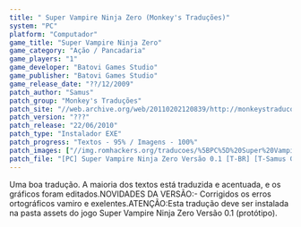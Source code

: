 ```yaml
---
title: " Super Vampire Ninja Zero (Monkey's Traduções)"
system: "PC"
platform: "Computador"
game_title: "Super Vampire Ninja Zero"
game_category: "Ação / Pancadaria"
game_players: "1"
game_developer: "Batovi Games Studio"
game_publisher: "Batovi Games Studio"
game_release_date: "??/12/2009"
patch_author: "Samus"
patch_group: "Monkey's Traduções"
patch_site: "//web.archive.org/web/20110202120839/http://monkeystraducoes.com/"
patch_version: "???"
patch_release: "22/06/2010"
patch_type: "Instalador EXE"
patch_progress: "Textos - 95% / Imagens - 100%"
patch_images: ["//img.romhackers.org/traducoes/%5BPC%5D%20Super%20Vampire%20Ninja%20Zero%20-%20Monkey's%20Tradu%C3%A7%C3%B5es%20-%201.jpg","//img.romhackers.org/traducoes/%5BPC%5D%20Super%20Vampire%20Ninja%20Zero%20-%20Monkey's%20Tradu%C3%A7%C3%B5es%20-%202.jpg","//img.romhackers.org/traducoes/%5BPC%5D%20Super%20Vampire%20Ninja%20Zero%20-%20Monkey's%20Tradu%C3%A7%C3%B5es%20-%203.jpg"]
patch_file: "[PC] Super Vampire Ninja Zero Versão 0.1 [T-BR] [T-Samus G-Monkey's Traduções] [A-2010].zip"
---
```

Uma boa tradução. A maioria dos textos está traduzida e acentuada, e os gráficos foram editados.NOVIDADES DA VERSÃO:- Corrigidos os erros ortográficos vamiro e exelentes.ATENÇÃO:Esta tradução deve ser instalada na pasta assets do jogo Super Vampire Ninja Zero Versão 0.1 (protótipo).
